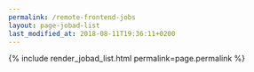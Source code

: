 ```yaml
---
permalink: /remote-frontend-jobs
layout: page-jobad-list
last_modified_at: 2018-08-11T19:36:11+0200
---
```

{% include render_jobad_list.html permalink=page.permalink %}

